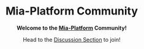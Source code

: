 <div align="center">

<h1> Mia-Platform Community </h1>

<strong>Welcome to the [Mia-Platform][mia-website] Community!</strong>

Head to the [Discussion Section][mia-community] to join!

</div>


[mia-website]: https://mia-platform.eu
[mia-community]: https://github.com/mia-platform/community/discussions
